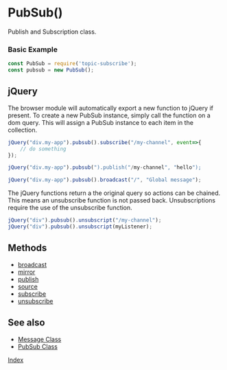 # PubSub()

Publish and Subscription class.

### Basic Example

```javascript
const PubSub = require('topic-subscribe');
const pubsub = new PubSub();
```

## jQuery

The browser module will automatically export a new function to jQuery if present.  To create a new PubSub instance, simply call the function on a dom query.  This will assign a PubSub instance to each item in the collection.

```javascript
jQuery("div.my-app").pubsub().subscribe("/my-channel", event=>{
	// do something
}); 

jQuery("div.my-app").pubsub(").publish("/my-channel", "hello"); 

jQuery("div.my-app").pubsub().broadcast("/", "Global message");
```

The jQuery functions return a the original query so actions can be chained.  This means an unsubscribe function is not passed back.  Unsubscriptions require the use of the unsubscribe function.

```javascript
jQuery("div").pubsub().unsubscript("/my-channel"); 
jQuery("div").pubsub().unsubscript(myListener); 
```


## Methods
 * [broadcast](./broadcast.md)
 * [mirror](./mirror.md)
 * [publish](./publish.md)
 * [source](./source.md)
 * [subscribe](./subscribe.md)
 * [unsubscribe](./unsubscribe.md)


## See also
  
 * [Message Class](../Message/index.md)
 * [PubSub Class](./index.md)
   

  [Index](../ReadMe.md)